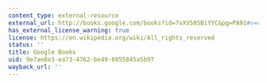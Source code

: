 ```yaml
---
content_type: external-resource
external_url: http://books.google.com/books?id=7vXV585BiYYC&pg=PA91#v=onepage
has_external_license_warning: true
license: https://en.wikipedia.org/wiki/All_rights_reserved
status: ''
title: Google Books
uid: 9e7ae0e3-ea73-4762-be49-6955845a5b97
wayback_url: ''
---
```

